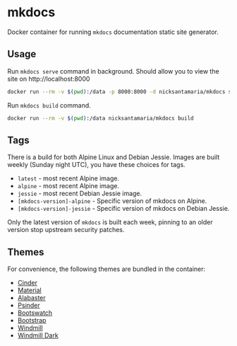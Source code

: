 # mkdocs

Docker container for running `mkdocs` documentation static site generator.

## Usage

Run `mkdocs serve` command in background. Should allow you to view the site on http://localhost:8000

```bash
docker run --rm -v $(pwd):/data -p 8000:8000 -d nicksantamaria/mkdocs serve -a 0.0.0.0:8000
```

Run `mkdocs build` command.

```bash
docker run --rm -v $(pwd):/data nicksantamaria/mkdocs build
```

## Tags

There is a build for both Alpine Linux and Debian Jessie. Images are built weekly (Sunday night UTC), you have these choices for tags.

- `latest` - most recent Alpine image.
- `alpine` - most recent Alpine image.
- `jessie` - most recent Debian Jessie image.
- `[mkdocs-version]-alpine` - Specific version of mkdocs on Alpine.
- `[mkdocs-version]-jessie` - Specific version of mkdocs on Debian Jessie.

Only the latest version of `mkdocs` is built each week, pinning to an older version stop upstream security patches.

## Themes

For convenience, the following themes are bundled in the container:

* [Cinder](https://github.com/chrissimpkins/cinder)
* [Material](https://github.com/squidfunk/mkdocs-material)
* [Alabaster](https://github.com/iamale/mkdocs-alabaster)
* [Psinder](https://github.com/michaeltlombardi/mkdocs-psinder)
* [Bootswatch](https://github.com/mkdocs/mkdocs-bootswatch)
* [Bootstrap](https://github.com/mkdocs/mkdocs-bootstrap)
* [Windmill](https://github.com/gristlabs/mkdocs-windmill)
* [Windmill Dark](https://github.com/noraj1337/mkdocs-windmill-dark)
